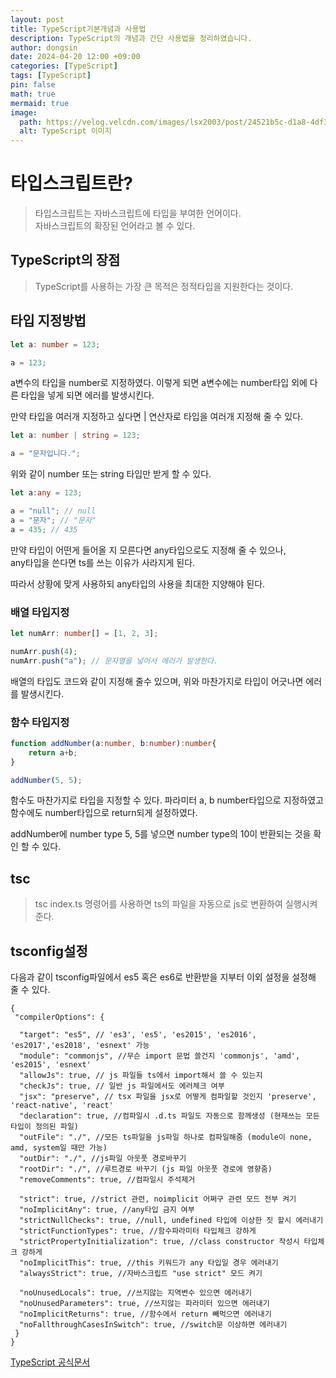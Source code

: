 ```yaml
---
layout: post
title: TypeScript기본개념과 사용법
description: TypeScript의 개념과 간단 사용법을 정리하였습니다.
author: dongsin
date: 2024-04-20 12:00 +09:00
categories: [TypeScript]
tags: [TypeScript]
pin: false
math: true
mermaid: true
image:
  path: https://velog.velcdn.com/images/lsx2003/post/24521b5c-d1a8-4df3-9fed-43b26788a005/image.png
  alt: TypeScript 이미지
---
```



# 타입스크립트란?
> 타입스크립트는 자바스크립트에 타입을 부여한 언어이다.<br />
자바스크립트의 확장된 언어라고 볼 수 있다.

## TypeScript의 장점
> TypeScript를 사용하는 가장 큰 목적은 정적타입을 지원한다는 것이다.


## 타입 지정방법

```ts
let a: number = 123;

a = 123;
```

a변수의 타입을 number로 지정하였다.
이렇게 되면 a변수에는 number타입 외에 다른 타입을 넣게 되면 에러를 발생시킨다.

만약 타입을 여러개 지정하고 싶다면 | 연산자로 타입을 여러개 지정해 줄 수 있다.

```ts
let a: number | string = 123;

a = "문자입니다.";
```

위와 같이 number 또는 string 타입만 받게 할 수 있다.<br />

```ts
let a:any = 123;

a = "null"; // null
a = "문자"; // "문자"
a = 435; // 435

```

만약 타입이 어떤게 들어올 지 모른다면 any타입으로도 지정해 줄 수 있으나,<br />any타입을 쓴다면
ts를 쓰는 이유가 사라지게 된다. <br />

따라서 상황에 맞게 사용하되 any타입의 사용을 최대한 지양해야 된다.

### 배열 타입지정

```ts
let numArr: number[] = [1, 2, 3];

numArr.push(4);
numArr.push("a"); // 문자열을 넣어서 에러가 발생한다.

```

배열의 타입도 코드와 같이 지정해 줄수 있으며, 위와 마찬가지로 타입이 어긋나면 에러를 발생시킨다.


### 함수 타입지정
```ts
function addNumber(a:number, b:number):number{
    return a+b;
}

addNumber(5, 5);
```

함수도 마찬가지로 타입을 지정할 수 있다.
파라미터 a, b number타입으로 지정하였고 함수에도 number타입으로 return되게 설정하였다.

addNumber에 number type 5, 5를 넣으면 number type의 10이 반환되는 것을 확인 할 수 있다.

## tsc
> tsc index.ts
명령어를 사용하면 ts의 파일을 자동으로 js로 변환하여 실행시켜준다.


## tsconfig설정
다음과 같이 tsconfig파일에서 es5 혹은 es6로 반환받을 지부터 이외 설정을 설정해 줄 수 있다.
```
{
 "compilerOptions": {

  "target": "es5", // 'es3', 'es5', 'es2015', 'es2016', 'es2017','es2018', 'esnext' 가능
  "module": "commonjs", //무슨 import 문법 쓸건지 'commonjs', 'amd', 'es2015', 'esnext'
  "allowJs": true, // js 파일들 ts에서 import해서 쓸 수 있는지 
  "checkJs": true, // 일반 js 파일에서도 에러체크 여부 
  "jsx": "preserve", // tsx 파일을 jsx로 어떻게 컴파일할 것인지 'preserve', 'react-native', 'react'
  "declaration": true, //컴파일시 .d.ts 파일도 자동으로 함께생성 (현재쓰는 모든 타입이 정의된 파일)
  "outFile": "./", //모든 ts파일을 js파일 하나로 컴파일해줌 (module이 none, amd, system일 때만 가능)
  "outDir": "./", //js파일 아웃풋 경로바꾸기
  "rootDir": "./", //루트경로 바꾸기 (js 파일 아웃풋 경로에 영향줌)
  "removeComments": true, //컴파일시 주석제거 

  "strict": true, //strict 관련, noimplicit 어쩌구 관련 모드 전부 켜기
  "noImplicitAny": true, //any타입 금지 여부
  "strictNullChecks": true, //null, undefined 타입에 이상한 짓 할시 에러내기 
  "strictFunctionTypes": true, //함수파라미터 타입체크 강하게 
  "strictPropertyInitialization": true, //class constructor 작성시 타입체크 강하게
  "noImplicitThis": true, //this 키워드가 any 타입일 경우 에러내기
  "alwaysStrict": true, //자바스크립트 "use strict" 모드 켜기

  "noUnusedLocals": true, //쓰지않는 지역변수 있으면 에러내기
  "noUnusedParameters": true, //쓰지않는 파라미터 있으면 에러내기
  "noImplicitReturns": true, //함수에서 return 빼먹으면 에러내기 
  "noFallthroughCasesInSwitch": true, //switch문 이상하면 에러내기 
 }
}
```

[TypeScript 공식문서](https://yamoo9.gitbook.io/typescript)